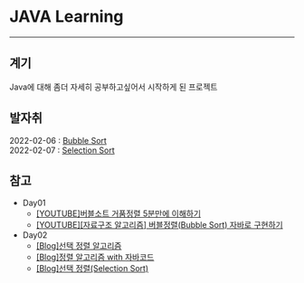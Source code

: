 # JAVA Learning 
------------

## 계기
Java에 대해 좀더 자세히 공부하고싶어서 시작하게 된 프로젝트

## 발자취
2022-02-06 : [Bubble Sort](https://github.com/applan/Learning/tree/main/day01)   
2022-02-07 : [Selection Sort](https://github.com/applan/Learning/tree/main/day02)   

## 참고 
* Day01 
	* [\[YOUTUBE\]버블소트 거품정렬 5분만에 이해하기](https://youtu.be/RCnyz-Bfkmc)
	* [\[YOUTUBE\]\[자료구조 알고리즘\] 버블정렬(Bubble Sort) 자바로 구현하기](https://youtu.be/YbsQiiubO74)
* Day02
	* [\[Blog\]선택 정렬 알고리즘](https://hanhyx.tistory.com/37)
	* [\[Blog\]정렬 알고리즘 with 자바코드](https://scshim.tistory.com/267)
	* [\[Blog\]선택 정렬\(Selection Sort\)](https://st-lab.tistory.com/168)